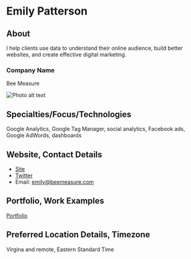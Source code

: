 # Emily Patterson

## About
I help clients use data to understand their online audience, build better websites, and create effective digital marketing.

### Company Name
Bee Measure

![Photo alt text](https://pbs.twimg.com/profile_images/687014065202315264/nMc_XfCK_400x400.jpg) <!-- add a link to a photo within the parenthesis if you wish! -->

## Specialties/Focus/Technologies 
Google Analytics, Google Tag Manager, social analytics, Facebook ads, Google AdWords, dashboards

## Website, Contact Details
* [Site](http://beemeasure.com/)<br>
* [Twitter](https://twitter.com/EmilyLPatterson)<br>
* Email: emily@beemeasure.com<br>

## Portfolio, Work Examples 
[Portfolio]()<br>

## Preferred Location Details, Timezone
Virgina and remote, Eastern Standard Time
